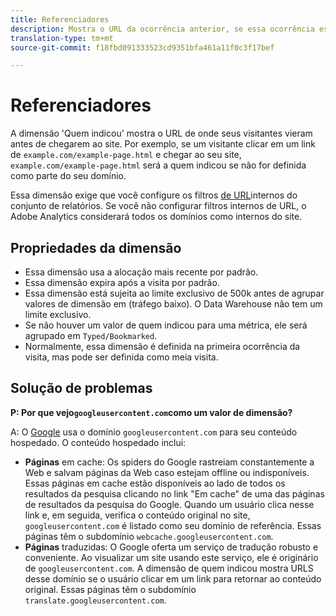 ```yaml
---
title: Referenciadores
description: Mostra o URL da ocorrência anterior, se essa ocorrência estiver fora do site.
translation-type: tm+mt
source-git-commit: f18fbd091333523cd9351bfa461a11f0c3f17bef

---
```



# Referenciadores

A dimensão &#39;Quem indicou&#39; mostra o URL de onde seus visitantes vieram antes de chegarem ao site. Por exemplo, se um visitante clicar em um link de `example.com/example-page.html` e chegar ao seu site, `example.com/example-page.html` será a quem indicou se não for definida como parte do seu domínio.

Essa dimensão exige que você configure os filtros [de URL](/help/admin/admin/internal-url-filter-admin.md)internos do conjunto de relatórios. Se você não configurar filtros internos de URL, o Adobe Analytics considerará todos os domínios como internos do site.

## Propriedades da dimensão

* Essa dimensão usa a alocação mais recente por padrão.
* Essa dimensão expira após a visita por padrão.
* Essa dimensão está sujeita ao limite exclusivo de 500k antes de agrupar valores de dimensão em (tráfego baixo). O Data Warehouse não tem um limite exclusivo.
* Se não houver um valor de quem indicou para uma métrica, ele será agrupado em `Typed/Bookmarked`.
* Normalmente, essa dimensão é definida na primeira ocorrência da visita, mas pode ser definida como meia visita.

## Solução de problemas

**P: Por que vejo`googleusercontent.com`como um valor de dimensão?**

A: O [Google](https://about.google/) usa o domínio `googleusercontent.com` para seu conteúdo hospedado. O conteúdo hospedado inclui:

* **Páginas** em cache: Os spiders do Google rastreiam constantemente a Web e salvam páginas da Web caso estejam offline ou indisponíveis. Essas páginas em cache estão disponíveis ao lado de todos os resultados da pesquisa clicando no link &quot;Em cache&quot; de uma das páginas de resultados da pesquisa do Google. Quando um usuário clica nesse link e, em seguida, verifica o conteúdo original no site, `googleusercontent.com` é listado como seu domínio de referência. Essas páginas têm o subdomínio `webcache.googleusercontent.com`.
* **Páginas** traduzidas: O Google oferta um serviço de tradução robusto e conveniente. Ao visualizar um site usando este serviço, ele é originário de `googleusercontent.com`. A dimensão de quem indicou mostra URLS desse domínio se o usuário clicar em um link para retornar ao conteúdo original. Essas páginas têm o subdomínio `translate.googleusercontent.com`.
